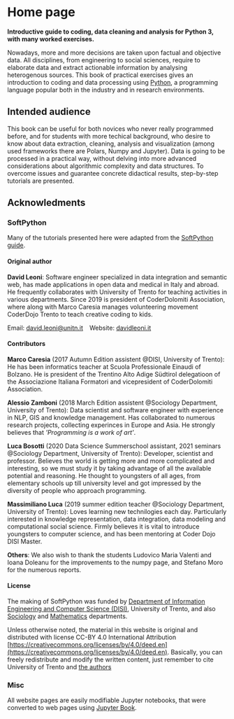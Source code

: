 # Home page

**Introductive guide to coding, data cleaning and analysis for Python 3, with many worked exercises.**


Nowadays, more and more decisions are taken upon factual and objective data. All disciplines, from engineering to social sciences, require to elaborate data and extract actionable information by analysing heterogenous sources. This book of practical exercises gives an introduction to coding and data processing using [Python](https://www.python.org), a programming language popular both in the industry and in research environments.

## Intended audience

This book can be useful for both novices who never really programmed before, and for students with more techical background, who desire to know about data extraction, cleaning, analysis and visualization (among used frameworks there are Polars, Numpy and Jupyter). Data is going to be processed in a practical way, without delving into more advanced considerations about algorithmic complexity and data structures. To overcome issues and guarantee concrete didactical results, step-by-step tutorials are presented.


## Acknowledments

### SoftPython

Many of the tutorials presented here were adapted from the [SoftPython guide](https://en.softpython.org/).

#### Original author

**David Leoni**: Software engineer specialized in data integration and semantic web, has made applications in open data and medical in Italy and abroad. He frequently collaborates with University of Trento for teaching activities in various departments. Since 2019 is president of CoderDolomiti Association, where along with Marco Caresia manages volunteering movement CoderDojo Trento to teach creative coding to kids.

Email: [david.leoni@unitn.it](mailto:david.leoni@unitn.it) &ensp; Website: [davidleoni.it](https://davidleoni.it)

#### Contributors

**Marco Caresia** (2017 Autumn Edition assistent @DISI, University of Trento): He has been informatics teacher at Scuola Professionale Einaudi of Bolzano. He is president of the Trentino Alto Adige Südtirol delegatioon of the Associazione Italiana Formatori and vicepresident of CoderDolomiti Association.

**Alessio Zamboni** (2018 March Edition assistent @Sociology Department, University of Trento): Data scientist and software engineer with experience in NLP, GIS and knowledge management. Has collaborated to numerous research projects, collecting experinces in Europe and Asia. He strongly believes that _'Programming is a work of art'_.

**Luca Bosotti** (2020 Data Science Summerschool assistant, 2021 seminars @Sociology Department, University of Trento): Developer, scientist and professor. Believes the world is getting more and more complicated and interesting, so we must study it by taking advantage of all the available potential and reasoning. He thought to youngsters of all ages, from elementary schools up till university level and got impressed by the diversity of people who approach programming.

**Massimiliano Luca** (2019 summer edition teacher @Sociology Department, University of Trento): Loves learning new technilogies each day. Particularly interested in knowledge representation, data integration, data modeling and computational social science. Firmly believes it is vital to introduce youngsters to computer science, and has been mentoring at Coder Dojo DISI Master.

**Others**: We also wish to thank the students Ludovico Maria Valenti and Ioana Doleanu for the improvements to the numpy page, and Stefano Moro for the numerous reports.

#### License

The making of SoftPython was funded by [Department of Information Engineering and Computer Science (DISI)](https://www.disi.unitn.it), University of Trento, and also [Sociology](https://www.sociologia.unitn.it/en) and [Mathematics](https://www.maths.unitn.it/en) departments.

Unless otherwise noted, the material in this website is original and distributed with license CC-BY 4.0 International Attribution [https://creativecommons.org/licenses/by/4.0/deed.en](https://creativecommons.org/licenses/by/4.0/deed.en). Basically, you can freely redistribute and modify the written content, just remember to cite University of Trento and [the authors](https://en.softpython.org/index.html#Author)


### Misc

All website pages are easily modifiable Jupyter notebooks, that were  converted to web pages using [Jupyter Book](https://jupyterbook.org/).
